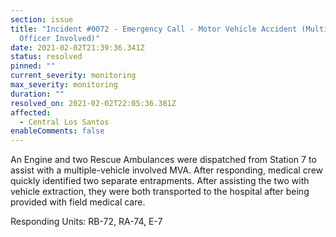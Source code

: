 ```yaml
---
section: issue
title: "Incident #0072 - Emergency Call - Motor Vehicle Accident (Multiple /
  Officer Involved)"
date: 2021-02-02T21:39:36.341Z
status: resolved
pinned: ""
current_severity: monitoring
max_severity: monitoring
duration: ""
resolved_on: 2021-02-02T22:05:36.381Z
affected:
  - Central Los Santos
enableComments: false
---
```

An Engine and two Rescue Ambulances were dispatched from Station 7 to assist with a multiple-vehicle involved MVA. After responding, medical crew quickly identified two separate entrapments. After assisting the two with vehicle extraction, they were both transported to the hospital after being provided with field medical care.

Responding Units: RB-72, RA-74, E-7